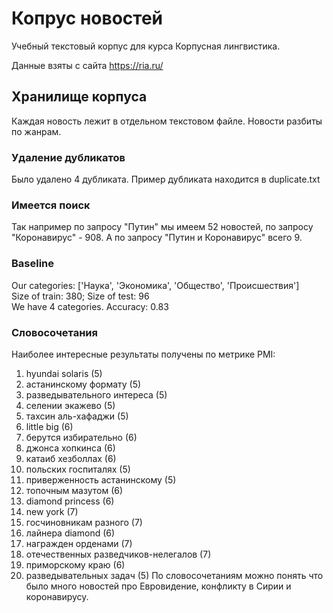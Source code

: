 # Копрус новостей
Учебный текстовый корпус для курса Корпусная лингвистика.

Данные взяты с сайта https://ria.ru/

## Хранилище корпуса
Каждая новость лежит в отдельном текстовом файле.
Новости разбиты по жанрам.

### Удаление дубликатов
Было удалено 4 дубликата. Пример дубликата находится в duplicate.txt

### Имеется поиск
Так например по запросу "Путин" мы имеем 52 новостей, по запросу "Коронавирус" - 908. А по запросу "Путин и Коронавирус" всего 9.

### Baseline
Our categories: ['Наука', 'Экономика', 'Общество', 'Происшествия']  
Size of train: 380; Size of test: 96  
We have 4 categories. Accuracy: 0.83

### Словосочетания
Наиболее интересные результаты получены по метрике PMI:
01. hyundai solaris (5)
02. астанинскому формату (5)
03. разведывательного интереса (5)
04. селении экажево (5)
05. тахсин аль-хафаджи (5)
06. little big (6)
07. берутся избирательно (6)
08. джонса хопкинса (6)
09. катаиб хезболлах (6)
10. польских госпиталях (5)
11. приверженность астанинскому (5)
12. топочным мазутом (6)
13. diamond princess (6)
14. new york (7)
15. госчиновникам разного (7)
16. лайнера diamond (6)
17. награжден орденами (7)
18. отечественных разведчиков-нелегалов (7)
19. приморскому краю (6)
20. разведывательных задач (5)
По словосочетаниям можно понять что было много новостей про Евровидение, конфликту в Сирии и коронавирусу.